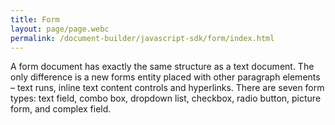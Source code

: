 ```yaml
---
title: Form
layout: page/page.webc
permalink: /document-builder/javascript-sdk/form/index.html
---
```

A form document has exactly the same structure as a text document. The only difference is a new forms entity placed with other paragraph elements – text runs, inline text content controls and hyperlinks. There are seven form types: text field, combo box, dropdown list, checkbox, radio button, picture form, and complex field.
